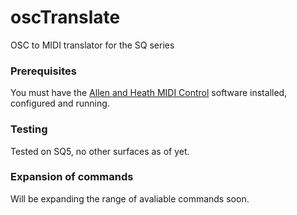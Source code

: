 # oscTranslate
OSC to MIDI translator for the SQ series 

### Prerequisites

You must have the [Allen and Heath MIDI Control](https://www.allen-heath.com/hardware/sq/sq-5/resources/#:~:text=Software%20Downloads-,MIDI%20Control,-Windows) software installed, configured and running.

### Testing
Tested on SQ5, no other surfaces as of yet.

### Expansion of commands
Will be expanding the range of avaliable commands soon.